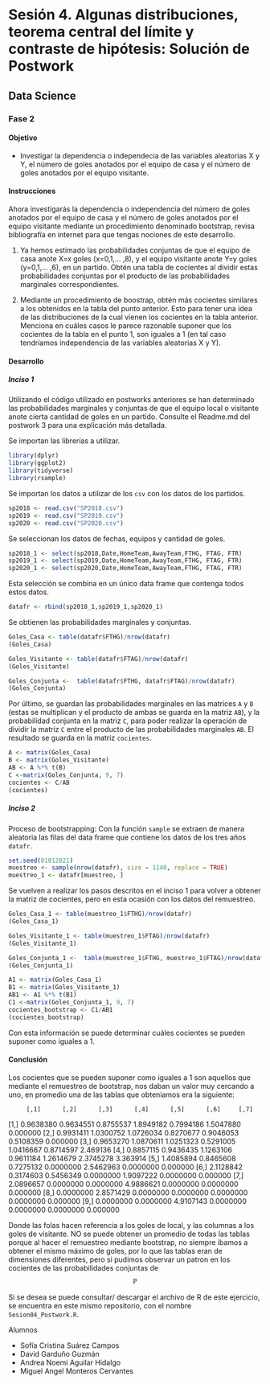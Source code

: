 # Sesión 4. Algunas distribuciones, teorema central del límite y contraste de hipótesis: Solución de Postwork
## Data Science
### Fase 2


#### Objetivo

- Investigar la dependencia o independecia de las variables aleatorias X y Y, el número de goles anotados por el equipo de casa y el número de goles anotados por el equipo visitante.

#### Instrucciones

Ahora investigarás la dependencia o independencia del número de goles anotados por el equipo de casa y el número de goles anotados por el equipo visitante mediante un procedimiento denominado bootstrap, revisa bibliografía en internet para que tengas nociones de este desarrollo. 

1. Ya hemos estimado las probabilidades conjuntas de que el equipo de casa anote X=x goles (x=0,1,... ,8), y el equipo visitante anote Y=y goles (y=0,1,... ,6), en un partido. Obtén una tabla de cocientes al dividir estas probabilidades conjuntas por el producto de las probabilidades marginales correspondientes.

2. Mediante un procedimiento de boostrap, obtén más cocientes similares a los obtenidos en la tabla del punto anterior. Esto para tener una idea de las distribuciones de la cual vienen los cocientes en la tabla anterior. Menciona en cuáles casos le parece razonable suponer que los cocientes de la tabla en el punto 1, son iguales a 1 (en tal caso tendríamos independencia de las variables aleatorias X y Y).


#### Desarrollo
##### Inciso 1

Utilizando el código utilizado en postworks anteriores se han determinado las probabilidades marginales y conjuntas de que el equipo local o visitante anote cierta cantidad de goles en un partido. Consulte el Readme.md del postwork 3 para una explicación más detallada.

Se importan las librerías a utilizar.
```R
library(dplyr)
library(ggplot2)
library(tidyverse)
library(rsample)
```
Se importan los datos a utilizar de los `csv` con los datos de los partidos.
```R
sp2018 <- read.csv("SP2018.csv")
sp2019 <- read.csv("SP2019.csv")
sp2020 <- read.csv("SP2020.csv")
```
Se seleccionan los datos de fechas, equipos y cantidad de goles.
```R
sp2018_1 <- select(sp2018,Date,HomeTeam,AwayTeam,FTHG, FTAG, FTR)
sp2019_1 <- select(sp2019,Date,HomeTeam,AwayTeam,FTHG, FTAG, FTR)
sp2020_1 <- select(sp2020,Date,HomeTeam,AwayTeam,FTHG, FTAG, FTR)
```
Esta selección se combina en un único data frame que contenga todos estos datos.
```R
datafr <- rbind(sp2018_1,sp2019_1,sp2020_1)
```
Se obtienen las probabilidades marginales y conjuntas.
```R
Goles_Casa <- table(datafr$FTHG)/nrow(datafr)
(Goles_Casa)

Goles_Visitante <- table(datafr$FTAG)/nrow(datafr)
(Goles_Visitante)

Goles_Conjunta <-  table(datafr$FTHG, datafr$FTAG)/nrow(datafr)
(Goles_Conjunta)
```
Por último, se guardan las probabilidades marginales en las matrices `A` y `B` (estas se multiplican y el producto de ambas se guarda en la matriz `AB`), y la probabilidad conjunta en la matriz `C`, para poder realizar la operación de dividir la matriz `C` entre el producto de las probabilidades marginales `AB`. El resultado se guarda en la matriz `cocientes`.
```R
A <- matrix(Goles_Casa)
B <- matrix(Goles_Visitante) 
AB <- A %*% t(B)
C <-matrix(Goles_Conjunta, 9, 7)
cocientes <- C/AB
(cocientes)
```

##### Inciso 2
Proceso de bootstrapping:
Con la función `sample` se extraen de manera aleatoria las filas del data frame que contiene los datos de los tres años `datafr`.
```R
set.seed(01012021)
muestreo <- sample(nrow(datafr), size = 1140, replace = TRUE)
muestreo_1 <- datafr[muestreo, ]
```
Se vuelven a realizar los pasos descritos en el inciso 1 para volver a obtener la matriz de cocientes, pero en esta ocasión con los datos del remuestreo.
```R
Goles_Casa_1 <- table(muestreo_1$FTHG)/nrow(datafr)
(Goles_Casa_1)

Goles_Visitante_1 <- table(muestreo_1$FTAG)/nrow(datafr)
(Goles_Visitante_1)

Goles_Conjunta_1 <-  table(muestreo_1$FTHG, muestreo_1$FTAG)/nrow(datafr)
(Goles_Conjunta_1)

A1 <- matrix(Goles_Casa_1)
B1 <- matrix(Goles_Visitante_1)
AB1 <- A1 %*% t(B1)
C1 <-matrix(Goles_Conjunta_1, 9, 7)
cocientes_bootstrap <- C1/AB1
(cocientes_bootstrap)
```

Con esta información se puede determinar cuáles cocientes se pueden suponer como iguales a 1.

#### Conclusión

Los cocientes que se pueden suponer como iguales a 1 son aquellos que mediante el remuestreo de bootstrap, nos daban un valor muy cercando a uno, en promedio una de las tablas que obteniamos era la siguiente: 

         [,1]      [,2]      [,3]      [,4]      [,5]      [,6]     [,7]
 [1,] 0.9638380 0.9634551 0.8755537 1.8949182 0.7994186 1.5047880 0.000000
 [2,] 0.9931411 1.0300752 1.0726034 0.8270677 0.9046053 0.5108359 0.000000
 [3,] 0.9653270 1.0870611 1.0251323 0.5291005 1.0416667 0.8714597 2.469136
 [4,] 0.8857115 0.9436435 1.1263106 0.9611184 1.2614679 2.3745278 3.363914
 [5,] 1.4085894 0.8465608 0.7275132 0.0000000 2.5462963 0.0000000 0.000000
 [6,] 2.1128842 0.3174603 0.5456349 0.0000000 1.9097222 0.0000000 0.000000
 [7,] 2.0896657 0.0000000 0.0000000 4.9886621 0.0000000 0.0000000 0.000000
 [8,] 0.0000000 2.8571429 0.0000000 0.0000000 0.0000000 0.0000000 0.000000
 [9,] 0.0000000 0.0000000 4.9107143 0.0000000 0.0000000 0.0000000 0.000000
 
 Donde las folas hacen referencia a los goles de local, y las columnas a los goles de visitante. NO se puede obtener un promedio de todas las tablas porque al hacer el remuestreo mediante bootstrap, no siempre ibamos a obtener el mismo máximo de goles, por lo que las tablas eran de dimensiones diferentes, pero si pudimos observar un patron en los cocientes de las probabilidades conjuntas de $$\mathbb{P}$$

Si se desea se puede consultar/ descargar el archivo de R de este ejercicio, se encuentra en este mismo repositorio, con el nombre `Sesion04_Postwork.R`.

Alumnos 
* Sofía Cristina Suárez Campos
* David Garduño Guzmán
* Andrea Noemi Aguilar Hidalgo
* Miguel Angel Monteros Cervantes

